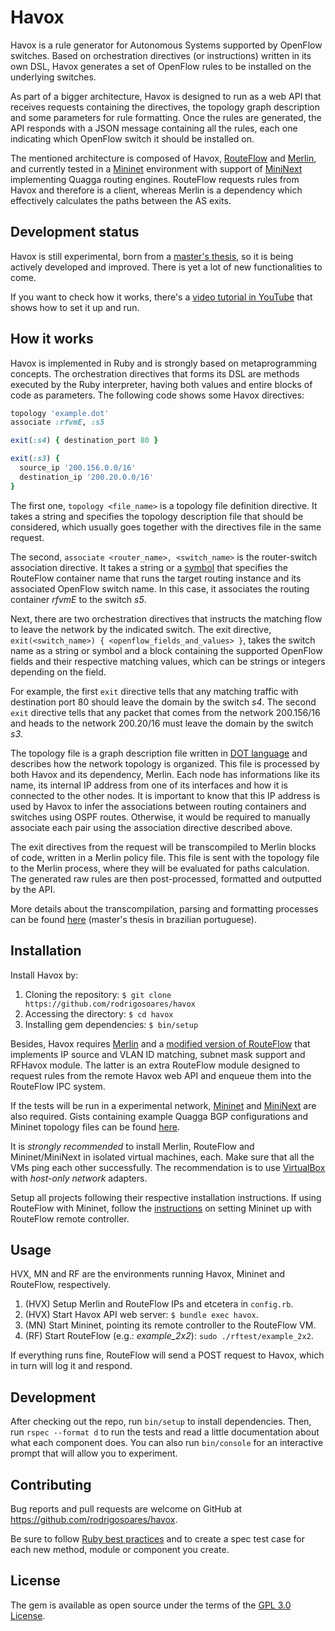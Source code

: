 # Havox

Havox is a rule generator for Autonomous Systems supported by OpenFlow switches. Based on orchestration directives (or instructions) written in its own DSL, Havox generates a set of OpenFlow rules to be installed on the underlying switches.

As part of a bigger architecture, Havox is designed to run as a web API that receives requests containing the directives, the topology graph description and some parameters for rule formatting. Once the rules are generated, the API responds with a JSON message containing all the rules, each one indicating which OpenFlow switch it should be installed on.

The mentioned architecture is composed of Havox, [RouteFlow](https://github.com/routeflow/RouteFlow) and [Merlin](https://github.com/merlin-lang/merlin), and currently tested in a [Mininet](https://github.com/mininet/mininet) environment with support of [MiniNext](https://github.com/USC-NSL/miniNExT) implementing Quagga routing engines. RouteFlow requests rules from Havox and therefore is a client, whereas Merlin is a dependency which effectively calculates the paths between the AS exits.

## Development status

Havox is still experimental, born from a [master's thesis](http://www2.uniriotec.br/ppgi/banco-de-dissertacoes-ppgi-unirio/ano-2017/havox-uma-arquitetura-para-orquestracao-de-trafego-em-redes-openflow/view), so it is being actively developed and improved. There is yet a lot of new functionalities to come.

If you want to check how it works, there's a [video tutorial in YouTube](https://youtu.be/Rtj7AjH5V6U) that shows how to set it up and run.

## How it works

Havox is implemented in Ruby and is strongly based on metaprogramming concepts. The orchestration directives that forms its DSL are methods executed by the Ruby interpreter, having both values and entire blocks of code as parameters. The following code shows some Havox directives:

```ruby
topology 'example.dot'
associate :rfvmE, :s5

exit(:s4) { destination_port 80 }

exit(:s3) {
  source_ip '200.156.0.0/16'
  destination_ip '200.20.0.0/16'
}
```

The first one, `topology <file_name>` is a topology file definition directive. It takes a string and specifies the topology description file that should be considered, which usually goes together with the directives file in the same request.

The second, `associate <router_name>, <switch_name>` is the router-switch association directive. It takes a string or a [symbol](https://ruby-doc.org/core-2.4.0/Symbol.html) that specifies the RouteFlow container name that runs the target routing instance and its associated OpenFlow switch name. In this case, it associates the routing container _rfvmE_ to the switch _s5_.

Next, there are two orchestration directives that instructs the matching flow to leave the network by the indicated switch. The exit directive, `exit(<switch_name>) { <openflow_fields_and_values> }`, takes the switch name as a string or symbol and a block containing the supported OpenFlow fields and their respective matching values, which can be strings or integers depending on the field.

For example, the first `exit` directive tells that any matching traffic with destination port 80 should leave the domain by the switch _s4_. The second `exit` directive tells that any packet that comes from the network 200.156/16 and heads to the network 200.20/16 must leave the domain by the switch _s3_.

The topology file is a graph description file written in [DOT language](https://en.wikipedia.org/wiki/DOT_(graph_description_language)) and describes how the network topology is organized. This file is processed by both Havox and its dependency, Merlin. Each node has informations like its name, its internal IP address from one of its interfaces and how it is connected to the other nodes. It is important to know that this IP address is used by Havox to infer the associations between routing containers and switches using OSPF routes. Otherwise, it would be required to manually associate each pair using the association directive described above.

The exit directives from the request will be transcompiled to Merlin blocks of code, written in a Merlin policy file. This file is sent with the topology file to the Merlin process, where they will be evaluated for paths calculation. The generated raw rules are then post-processed, formatted and outputted by the API.

More details about the transcompilation, parsing and formatting processes can be found [here](http://www2.uniriotec.br/ppgi/banco-de-dissertacoes-ppgi-unirio/ano-2017/havox-uma-arquitetura-para-orquestracao-de-trafego-em-redes-openflow/view) (master's thesis in brazilian portuguese).

## Installation

Install Havox by:

1. Cloning the repository: `$ git clone https://github.com/rodrigosoares/havox`
2. Accessing the directory: `$ cd havox`
3. Installing gem dependencies: `$ bin/setup`

Besides, Havox requires [Merlin](https://github.com/merlin-lang/merlin) and a [modified version of RouteFlow](https://github.com/rodrigosoares/RouteFlow) that implements IP source and VLAN ID matching, subnet mask support and RFHavox module. The latter is an extra RouteFlow module designed to request rules from the remote Havox web API and enqueue them into the RouteFlow IPC system.

If the tests will be run in a experimental network, [Mininet](https://github.com/mininet/mininet) and [MiniNext](https://github.com/USC-NSL/miniNExT) are also required. Gists containing example Quagga BGP configurations and Mininet topology files can be found [here](https://gist.github.com/rodrigosoares/53ca13f0376ade1fa7b7221328dae3ce).

It is *strongly recommended* to install Merlin, RouteFlow and Mininet/MiniNext in isolated virtual machines, each. Make sure that all the VMs ping each other successfully. The recommendation is to use [VirtualBox](https://www.virtualbox.org/) with _host-only network_ adapters.

Setup all projects following their respective installation instructions. If using RouteFlow with Mininet, follow the [instructions](https://github.com/routeflow/RouteFlow/wiki/Tutorial-2:-rftest2) on setting Mininet up with RouteFlow remote controller.

## Usage

HVX, MN and RF are the environments running Havox, Mininet and RouteFlow, respectively.

1. (HVX) Setup Merlin and RouteFlow IPs and etcetera in `config.rb`.
2. (HVX) Start Havox API web server: `$ bundle exec havox`.
3. (MN) Start Mininet, pointing its remote controller to the RouteFlow VM.
4. (RF) Start RouteFlow (e.g.: _example_2x2_): `sudo ./rftest/example_2x2`.

If everything runs fine, RouteFlow will send a POST request to Havox, which in turn will log it and respond.

## Development

After checking out the repo, run `bin/setup` to install dependencies. Then, run `rspec --format d` to run the tests and read a little documentation about what each component does. You can also run `bin/console` for an interactive prompt that will allow you to experiment.

## Contributing

Bug reports and pull requests are welcome on GitHub at https://github.com/rodrigosoares/havox.

Be sure to follow [Ruby best practices](https://github.com/bbatsov/ruby-style-guide) and to create a spec test case for each new method, module or component you create.

## License

The gem is available as open source under the terms of the [GPL 3.0 License](https://opensource.org/licenses/GPL-3.0).

